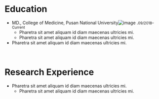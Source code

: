# Education
- MD., College of Medicine, Pusan National University![image](https://user-images.githubusercontent.com/114845793/205221309-34147bb1-fee7-4dd6-92be-30634159cd80.png)
.<small>09/2018–Current</small>
  - Pharetra sit amet aliquam id diam maecenas ultricies mi.
  - Pharetra sit amet aliquam id diam maecenas ultricies mi.
- Pharetra sit amet aliquam id diam maecenas ultricies mi.

<br/> 

# Research Experience
- Pharetra sit amet aliquam id diam maecenas ultricies mi.
  - Pharetra sit amet aliquam id diam maecenas ultricies mi.

